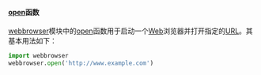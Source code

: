 #### [open](https://zh.wikipedia.org/wiki/open)函数
[webbrowser](https://zh.wikipedia.org/wiki/webbrowser)模块中的[open](https://zh.wikipedia.org/wiki/open)函数用于启动一个[Web](https://zh.wikipedia.org/wiki/Web)浏览器并打开指定的[URL](https://zh.wikipedia.org/wiki/URL)。其基本用法如下：
```python
import webbrowser
webbrowser.open('http://www.example.com')
```
